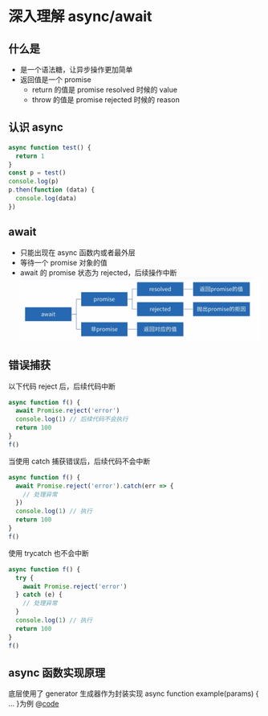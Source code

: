 # 深入理解 async/await

## 什么是

- 是一个语法糖，让异步操作更加简单
- 返回值是一个 promise
  - return 的值是 promise resolved 时候的 value
  - throw 的值是 promise rejected 时候的 reason

## 认识 async

```js
async function test() {
  return 1
}
const p = test()
console.log(p)
p.then(function (data) {
  console.log(data)
})
```

## await

- 只能出现在 async 函数内或者最外层
- 等待一个 promise 对象的值
- await 的 promise 状态为 rejected，后续操作中断
  ![await](./await.jpg)

## 错误捕获

以下代码 reject 后，后续代码中断

```js
async function f() {
  await Promise.reject('error')
  console.log(1) // 后续代码不会执行
  return 100
}
f()
```

当使用 catch 捕获错误后，后续代码不会中断

```js
async function f() {
  await Promise.reject('error').catch(err => {
    // 处理异常
  })
  console.log(1) // 执行
  return 100
}
f()
```

使用 trycatch 也不会中断

```js
async function f() {
  try {
    await Promise.reject('error')
  } catch (e) {
    // 处理异常
  }
  console.log(1) // 执行
  return 100
}
f()
```

## async 函数实现原理

底层使用了 generator 生成器作为封装实现
async function example(params) {
...
}为例
@[code](./example.js)
